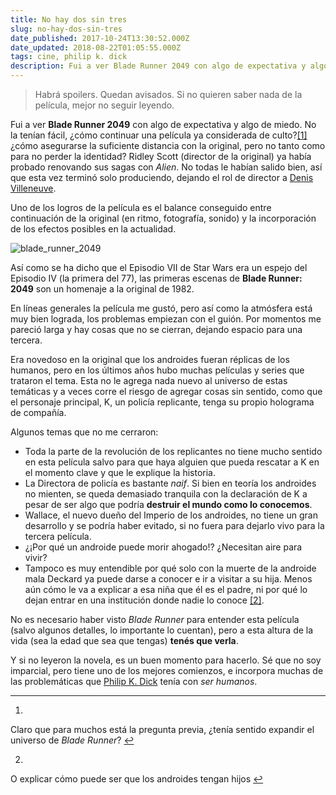 ```yaml
---
title: No hay dos sin tres
slug: no-hay-dos-sin-tres
date_published: 2017-10-24T13:30:52.000Z
date_updated: 2018-08-22T01:05:55.000Z
tags: cine, philip k. dick
description: Fui a ver Blade Runner 2049 con algo de expectativa y algo de miedo. No la tenían fácil, ¿cómo continuar una película ya considerada de culto?
---
```


> Habrá spoilers. Quedan avisados. Si no quieren saber nada de la película, mejor no seguir leyendo.

Fui a ver **Blade Runner 2049** con algo de expectativa y algo de miedo. No la tenían fácil, ¿cómo continuar una película ya considerada de culto?[[1]](#fn1) ¿cómo asegurarse la suficiente distancia con la original, pero no tanto como para no perder la identidad? Ridley Scott (director de la original) ya había probado renovando sus sagas con *Alien*. No todas le habían salido bien, así que esta vez terminó solo produciendo, dejando el rol de director a [Denis Villeneuve](https://es.wikipedia.org/wiki/Denis_Villeneuve).

Uno de los logros de la película es el balance conseguido entre continuación de la original (en ritmo, fotografía, sonido) y la incorporación de los efectos posibles en la actualidad.

![blade_runner_2049](__GHOST_URL__/content/images/2017/10/blade_runner_2049.png)

Así como se ha dicho que el Episodio VII de Star Wars era un espejo del Episodio IV (la primera del 77), las primeras escenas de **Blade Runner: 2049** son un homenaje a la original de 1982.

En líneas generales la película me gustó, pero así como la atmósfera está muy bien lograda, los problemas empiezan con el guión. Por momentos me pareció larga y hay cosas que no se cierran, dejando espacio para una tercera.

Era novedoso en la original que los androides fueran réplicas de los humanos, pero en los últimos años hubo muchas películas y series que trataron el tema. Esta no le agrega nada nuevo al universo de estas temáticas y a veces corre el riesgo de agregar cosas sin sentido, como que el personaje principal, K, un policía replicante, tenga su propio holograma de compañía.

Algunos temas que no me cerraron:

- Toda la parte de la revolución de los replicantes no tiene mucho sentido en esta película salvo para que haya alguien que pueda rescatar a K en el momento clave y que le explique la historia.
- La Directora de policía es bastante *naif*. Si bien en teoría los androides no mienten, se queda demasiado tranquila con la declaración de K a pesar de ser algo que podría **destruir el mundo como lo conocemos**.
- Wallace, el nuevo dueño del Imperio de los androides, no tiene un gran desarrollo y se podría haber evitado, si no fuera para dejarlo vivo para la tercera película.
- ¿¡Por qué un androide puede morir ahogado!? ¿Necesitan aire para vivir?
- Tampoco es muy entendible por qué solo con la muerte de la androide mala Deckard ya puede darse a conocer e ir a visitar a su hija. Menos aún cómo le va a explicar a esa niña que él es el padre, ni por qué lo dejan entrar en una institución donde nadie lo conoce [[2]](#fn2).

No es necesario haber visto *Blade Runner* para entender esta película (salvo algunos detalles, lo importante lo cuentan), pero a esta altura de la vida (sea la edad que sea que tengas) **tenés que verla**.

Y si no leyeron la novela, es un buen momento para hacerlo. Sé que no soy imparcial, pero tiene uno de los mejores comienzos, e incorpora muchas de las problemáticas que [Philip K. Dick](https://es.wikipedia.org/wiki/Philip_K._Dick) tenía con *ser humanos*.

---

1. 
Claro que para muchos está la pregunta previa, ¿tenía sentido expandir el universo de *Blade Runner*? [↩︎](#fnref1)

2. 
O explicar cómo puede ser que los androides tengan hijos [↩︎](#fnref2)
